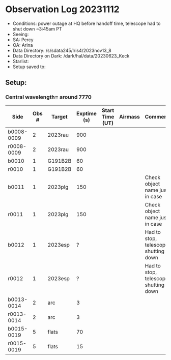 # Observation Log 20231112

* Conditions: power outage at HQ before handoff time, telescope had to shut down ~3:45am PT
* Seeing:
* SA: Percy
* OA: Arina
* Data Directory: /s/sdata245/lris4/2023nov13_8
* Data Directory on Dark: /dark/hal/data/20230623_Keck
* Starlist: 
* Setup saved to: 

## Setup: 

    
### Central wavelength= around 7770


| Side | Obs #     | Target    | Exptime (s) | Start Time (UT) | Airmass | Comments                                                   |
|------|-----------|-----------|-------------|-----------------|---------|------------------------------------------------------------|
|b0008-0009|2|2023rau        |900| |||
|r0008-0009|2|2023rau        |900| |||
|b0010|1|G191B2B        |60| |||
|r0010|1|G191B2B        |60| |||
|b0011|1|2023plg        |150| ||Check object name just in case|
|r0011|1|2023plg        |150| ||Check object name just in case|
|b0012|1|2023esp        |?| ||Had to stop, telescope shutting down|
|r0012|1|2023esp        |?| ||Had to stop, telescope shutting down|
|b0013-0014|2|arc        |3| |||
|r0013-0014|2|arc        |3| |||
|b0015-0019|5|flats        |70| |||
|r0015-0019|5|flats        |15| |||
